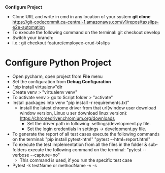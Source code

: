 **Configure Project**
- Clone URL and write in cmd in any location of your system
**git clone** https://git-codecommit.ca-central-1.amazonaws.com/v1/repos/taxslips-e2e-automation
- To execute the following command on the terminal: git checkout develop
- Switch your branch:
- i.e.: git checkout feature/employee-crud-t4slips
# Configure Python Project
- Open pycharm, open project from **File** menu
- Set the configuration from **Debug Configuration**
- "pip install virtualenv"dir
- Create venv > "virtualenv venv"
- To activate venv > go to Script folder > "activate"
- Install packages into venv "pip install -r requirements.txt"
  - install the latest chrome driver from that url(window user download window version, Linux u
    ser download linux version):
    https://chromedriver.chromium.org/downloads
      - Set the driver path in following: settings/development.py file.
      - Set the login credentials in settings -> development.py file.
- To generate the report of all test cases execute the following commands on the terminal:
            "pip install pytest-html"
            "pytest --html=report.html"
- To execute the test implementation from all the files
  in the folder & sub-folders execute the following command on the terminal:
        "pytest --verbose --capture=no"
  - This command is used, if you run the specific test case
- Pytest -k testName or methodName -v -s